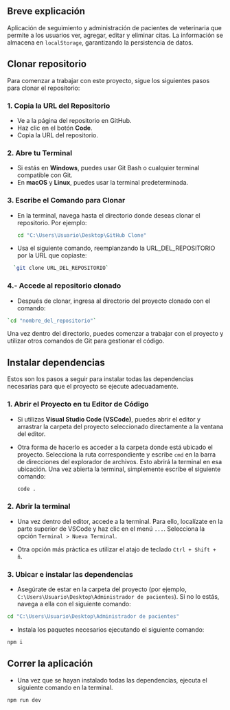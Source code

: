 ## Breve explicación

Aplicación de seguimiento y administración de pacientes de veterinaria que permite a los usuarios ver, agregar, editar y eliminar citas. La información se almacena en `localStorage`, garantizando la persistencia de datos.

## Clonar repositorio

Para comenzar a trabajar con este proyecto, sigue los siguientes pasos para clonar el repositorio:

### 1. Copia la URL del Repositorio

- Ve a la página del repositorio en GitHub.
- Haz clic en el botón **Code**.
- Copia la URL del repositorio.

### 2. Abre tu Terminal

- Si estás en **Windows**, puedes usar Git Bash o cualquier terminal compatible con Git.
- En **macOS** y **Linux**, puedes usar la terminal predeterminada.

### 3. Escribe el Comando para Clonar

- En la terminal, navega hasta el directorio donde deseas clonar el repositorio. Por ejemplo:
  ```bash
  cd "C:\Users\Usuario\Desktop\GitHub Clone"
  ```
- Usa el siguiente comando, reemplanzando la URL_DEL_REPOSITORIO por la URL que copiaste:

```bash
  `git clone URL_DEL_REPOSITORIO`
```

### 4.- Accede al repositorio clonado

- Después de clonar, ingresa al directorio del proyecto clonado con el comando:

```bash
`cd "nombre_del_repositorio"`
```

Una vez dentro del directorio, puedes comenzar a trabajar con el proyecto y utilizar otros comandos de Git para gestionar el código.

## Instalar dependencias

Estos son los pasos a seguir para instalar todas las dependencias necesarias para que el proyecto se ejecute adecuadamente.

### 1. Abrir el Proyecto en tu Editor de Código

- Si utilizas **Visual Studio Code (VSCode)**, puedes abrir el editor y arrastrar la carpeta del proyecto seleccionado directamente a la ventana del editor.

- Otra forma de hacerlo es acceder a la carpeta donde está ubicado el proyecto. Selecciona la ruta correspondiente y escribe `cmd` en la barra de direcciones del explorador de archivos. Esto abrirá la terminal en esa ubicación. Una vez abierta la terminal, simplemente escribe el siguiente comando:
  ```bash
  code .
  ```

### 2. Abrir la terminal

- Una vez dentro del editor, accede a la terminal. Para ello, localízate en la parte superior de VSCode y haz clic en el menú `...`. Selecciona la opción `Terminal > Nueva Terminal`.

- Otra opción más práctica es utilizar el atajo de teclado `Ctrl + Shift + ñ`.

### 3. Ubicar e instalar las dependencias

- Asegúrate de estar en la carpeta del proyecto (por ejemplo, `C:\Users\Usuario\Desktop\Administrador de pacientes`). Si no lo estás, navega a ella con el siguiente comando:

```bash
cd "C:\Users\Usuario\Desktop\Administrador de pacientes"
```

- Instala los paquetes necesarios ejecutando el siguiente comando:

```bash
npm i
```

## Correr la aplicación

- Una vez que se hayan instalado todas las dependencias, ejecuta el siguiente comando en la terminal.

```bash
npm run dev
```
